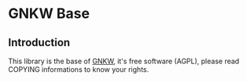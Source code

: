 # GNKW Base

## Introduction

This library is the base of [GNKW](http://www.gnkw.org), it's free software (AGPL), please read COPYING informations to know your rights.